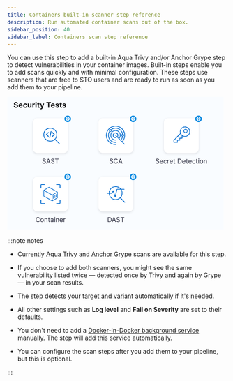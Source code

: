 ```yaml
---
title: Containers built-in scanner step reference
description: Run automated container scans out of the box.
sidebar_position: 40
sidebar_label: Containers scan step reference 
---
```


You can use this step to add a built-in Aqua Trivy and/or Anchor Grype step to detect vulnerabilities in your container images. Built-in steps enable you to add scans quickly and with minimal configuration. These steps use scanners that are free to STO users and are ready to run as soon as you add them to your pipeline.

![](../static/built-in-scan-steps.png)

:::note notes

- Currently [Aqua Trivy](/docs/security-testing-orchestration/sto-techref-category/trivy/aqua-trivy-scanner-reference) and [Anchor Grype](/docs/security-testing-orchestration/sto-techref-category/grype/grype-scanner-reference) scans are available for this step.

- If you choose to add both scanners, you might see the same vulnerability listed twice — detected once by Trivy and again by Grype — in your scan results.
 
- The step detects your [target and variant](/docs/security-testing-orchestration/sto-techref-category/trivy/aqua-trivy-scanner-reference#detect-target-and-variant) automatically if it's needed.

- All other settings such as **Log level** and **Fail on Severity** are set to their defaults. 

- You don't need to add a [Docker-in-Docker background service](/docs/security-testing-orchestration/sto-techref-category/security-step-settings-reference#docker-in-docker-requirements-for-sto) manually. The step will add this service automatically. 

- You can configure the scan steps after you add them to your pipeline, but this is optional. 

:::

